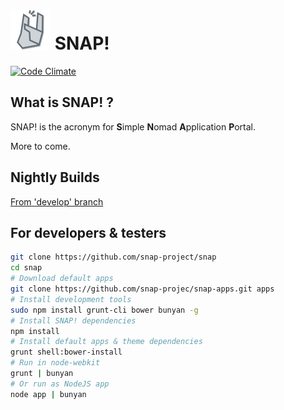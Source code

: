 # <img src="./themes/default/img/logo_128.png" height="64px" alt="SNAP! logo" /> SNAP!

[![Code Climate](https://codeclimate.com/github/snap-project/snap/badges/gpa.svg)](https://codeclimate.com/github/snap-project/snap)

## What is SNAP! ?

SNAP! is the acronym for **S**imple **N**omad **A**pplication **P**ortal.

More to come.

## Nightly Builds

[From 'develop' branch](http://snap.lookingfora.name/)

## For developers & testers

```bash
git clone https://github.com/snap-project/snap
cd snap
# Download default apps
git clone https://github.com/snap-projec/snap-apps.git apps
# Install development tools
sudo npm install grunt-cli bower bunyan -g
# Install SNAP! dependencies
npm install
# Install default apps & theme dependencies
grunt shell:bower-install
# Run in node-webkit
grunt | bunyan
# Or run as NodeJS app
node app | bunyan
```
